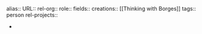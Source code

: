alias::
URL::
rel-org::
role::
fields::
creations:: [[Thinking with Borges]]
tags:: person
rel-projects::


-
